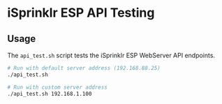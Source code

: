 # iSprinklr ESP API Testing

## Usage

The `api_test.sh` script tests the iSprinklr ESP WebServer API endpoints.

```bash
# Run with default server address (192.168.88.25)
./api_test.sh

# Run with custom server address
./api_test.sh 192.168.1.100
```

